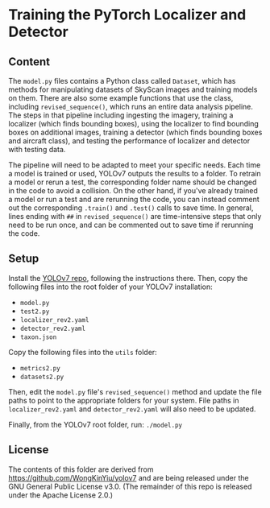 # Training the PyTorch Localizer and Detector

## Content

The `model.py` files contains a Python class called `Dataset`, which has methods for manipulating datasets of SkyScan images and training models on them.  There are also some example functions that use the class, including `revised_sequence()`, which runs an entire data analysis pipeline.  The steps in that pipeline including ingesting the imagery, training a localizer (which finds bounding boxes), using the localizer to find bounding boxes on additional images, training a detector (which finds bounding boxes and aircraft class), and testing the performance of localizer and detector with testing data.

The pipeline will need to be adapted to meet your specific needs.  Each time a model is trained or used, YOLOv7 outputs the results to a folder.  To retrain a model or rerun a test, the corresponding folder name should be changed in the code to avoid a collision.  On the other hand, if you've already trained a model or run a test and are rerunning the code, you can instead comment out the corresponding `.train()` and `.test()` calls to save time.  In general, lines ending with `##` in `revised_sequence()` are time-intensive steps that only need to be run once, and can be commented out to save time if rerunning the code.

## Setup

Install the [YOLOv7 repo](https://github.com/WongKinYiu/yolov7), following the instructions there.  Then, copy the following files into the root folder of your YOLOv7 installation:
* `model.py`
* `test2.py`
* `localizer_rev2.yaml`
* `detector_rev2.yaml`
* `taxon.json`

Copy the following files into the `utils` folder:
* `metrics2.py`
* `datasets2.py`

Then, edit the `model.py` file's `revised_sequence()` method and update the file paths to point to the appropriate folders for your system.  File paths in `localizer_rev2.yaml` and `detector_rev2.yaml` will also need to be updated.

Finally, from the YOLOv7 root folder, run:
`./model.py`

## License

The contents of this folder are derived from https://github.com/WongKinYiu/yolov7 and are being released under the GNU General Public License v3.0. (The remainder of this repo is released under the Apache License 2.0.)
